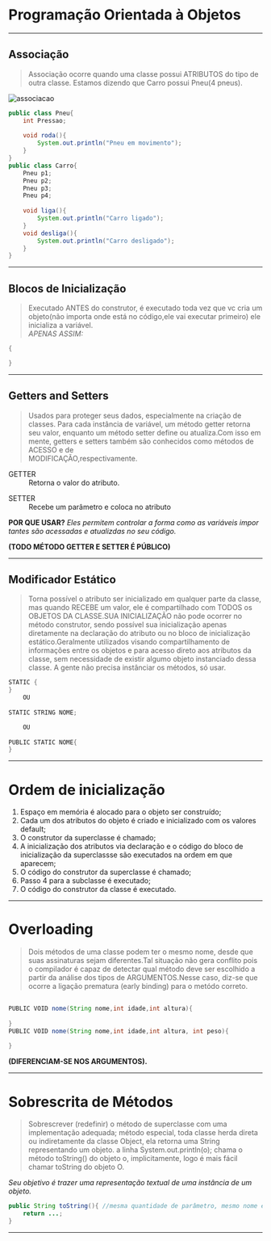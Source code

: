 # Programação Orientada à Objetos
___

## Associação
> Associação ocorre quando uma classe possui ATRIBUTOS do tipo de outra classe.
Estamos dizendo que Carro possui Pneu(4 pneus).

![associacao](https://user-images.githubusercontent.com/96033603/188338711-d86e65fb-66d7-4037-930b-793ecc59a1b2.png)

```java
public class Pneu{
	int Pressao;
	
	void roda(){
		System.out.println("Pneu em movimento"); 
	}
}
public class Carro{
	Pneu p1;
	Pneu p2;
	Pneu p3;
	Pneu p4;
	
	void liga(){
		System.out.println("Carro ligado");	
	}
	void desliga(){
		System.out.println("Carro desligado");
	}
}
```

___

## Blocos de Inicialização
> Executado ANTES do construtor, é executado toda vez que vc cria um objeto(não importa onde está no código,ele vai executar primeiro) ele inicializa a variável.                                        
*APENAS ASSIM:*

```java
{

}
```

___ 

## Getters and Setters
> Usados para proteger seus dados, especialmente na criação de classes.
> Para cada instância de variável, um método getter retorna seu valor, 
enquanto um método setter define ou atualiza.Com isso em mente, getters e setters também são conhecidos como métodos de ACESSO e de  
MODIFICAÇÃO,respectivamente.                                         

<dl>
	<dt>GETTER</dt>
	<dd>Retorna o valor do atributo.</dd>
</dl>         

<dl>
	<dt>SETTER</dt>
	<dd>Recebe um parâmetro e coloca no atributo</dd>
</dl>        
                                                                     
<b>POR QUE USAR?</b>
<i>Eles permitem controlar a forma como as variáveis impor
tantes são acessadas e atualizdas no seu código.</i>                     
                                                                     
<b>(TODO MÉTODO GETTER E SETTER É PÚBLICO)</b>                               

___

## Modificador Estático
> Torna possível o atributo ser inicializado em qualquer parte da classe, mas quando RECEBE um valor, ele é compartilhado com TODOS os OBJETOS DA CLASSE.SUA INICIALIZAÇÃO não pode ocorrer no método construtor, sendo possível sua inicialização apenas diretamente na declaração do atributo ou no bloco de inicialização estático.Geralmente utilizados visando compartilhamento de informações entre os objetos e para acesso direto aos atributos da classe, sem necessidade de existir algumo objeto instanciado dessa classe. A gente não precisa instânciar os métodos, só usar.                  

```java
STATIC {
}                  
	OU 
	
STATIC STRING NOME; 

	OU 
	
PUBLIC STATIC NOME{
}
```

___

# Ordem de inicialização

<ol>
	<li>Espaço em memória é alocado para o objeto ser construído;</li>
	<li>Cada um dos atributos do objeto é criado e inicializado com os valores default;</li>
	<li>O construtor da superclasse é chamado;</li>
	<li>A inicialização dos atributos via declaração e o código do bloco de inicialização da superclassse são executados na ordem em que aparecem;</li>
	<li>O código do construtor da superclasse é chamado;</li>
	<li>Passo 4 para a subclasse é executado;</li>
	<li>O código do construtor da classe é executado.</li>
</ol>

___

# Overloading
> Dois métodos de uma classe podem ter o mesmo nome, desde que suas assinaturas sejam diferentes.Tal situação não gera conflito pois o compilador é capaz de detectar qual método deve ser escolhido a partir da análise dos tipos de ARGUMENTOS.Nesse caso, diz-se que ocorre a ligação prematura (early binding) para o metódo correto.

```java
 	
PUBLIC VOID nome(String nome,int idade,int altura){
 
}
PUBLIC VOID nome(String nome,int idade,int altura, int peso){
 
}		
```
<b>(DIFERENCIAM-SE NOS ARGUMENTOS).</b>


___

# Sobrescrita de Métodos
> Sobrescrever (redefinir) o método de superclasse com uma implementação adequada; método especial, toda classe herda direta ou indiretamente da classe Object, ela retorna uma String representando um objeto. a linha System.out.println(o); chama o método toString() do objeto o, implicitamente, logo é mais fácil 
chamar toString do objeto O.

<i>Seu objetivo é trazer uma representação textual de uma instância de um objeto.</i>
 
```java
public String toString(){ //mesma quantidade de parâmetro, mesmo nome etc...
	return ...;
}
```

___






